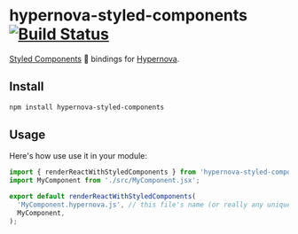 # hypernova-styled-components [![Build Status](https://travis-ci.org/viatsko/hypernova-styled-components.svg?branch=master)](https://travis-ci.org/viatsko/hypernova-styled-components)

[Styled Components](https://github.com/styled-components/styled-components) 💅 bindings for [Hypernova](https://github.com/airbnb/hypernova).

## Install

```sh
npm install hypernova-styled-components
```

## Usage

Here's how use use it in your module:

```js
import { renderReactWithStyledComponents } from 'hypernova-styled-components';
import MyComponent from './src/MyComponent.jsx';

export default renderReactWithStyledComponents(
  'MyComponent.hypernova.js', // this file's name (or really any unique name)
  MyComponent,
);
```
